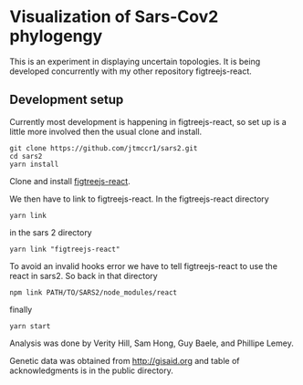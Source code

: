 # Visualization of Sars-Cov2 phylogengy

This is an experiment in displaying uncertain topologies. It is being developed concurrently with my other repository figtreejs-react.

## Development setup

Currently most development is happening in figtreejs-react, so set up is a little more involved
then the usual clone and install.

```
git clone https://github.com/jtmccr1/sars2.git
cd sars2
yarn install
```

Clone and install [figtreejs-react](https://github.com/jtmccr1/figtreejs-react).

We then have to link to figtreejs-react. In the figtreejs-react directory

```
yarn link
```
in the sars 2 directory
```
yarn link "figtreejs-react"
```

To avoid an invalid hooks error we have to tell figtreejs-react to use 
the react in sars2. So back in that directory 

```
npm link PATH/TO/SARS2/node_modules/react
```

finally

```
yarn start
```


Analysis was done by Verity Hill, Sam Hong, Guy Baele, and Phillipe Lemey.

Genetic data was obtained from  http://gisaid.org  and table of acknowledgments is in the public directory.